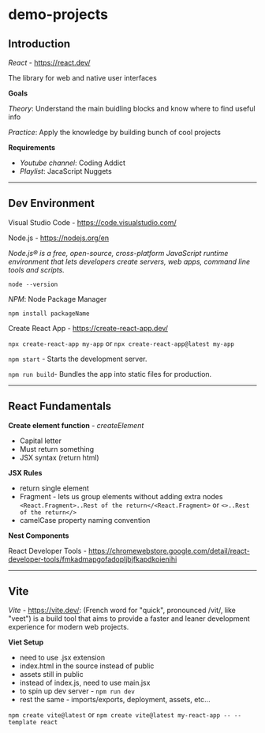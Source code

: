 # demo-projects

## Introduction

_React_ - <https://react.dev/>

The library for web and native user interfaces

**Goals**

_Theory_: Understand the main buidling blocks and know where to find useful info

_Practice_: Apply the knowledge by building bunch of cool projects

**Requirements**

- _Youtube channel_: Coding Addict
- _Playlist_: JacaScript Nuggets

---

## Dev Environment

Visual Studio Code - <https://code.visualstudio.com/>

Node.js - <https://nodejs.org/en>

_Node.js® is a free, open-source, cross-platform JavaScript runtime environment that lets developers create servers, web apps, command line tools and scripts._

`node --version`

_NPM_: Node Package Manager

`npm install packageName`

Create React App - <https://create-react-app.dev/>

`npx create-react-app my-app` or `npx create-react-app@latest my-app`

`npm start` - Starts the development server.

`npm run build`- Bundles the app into static files for production.

---

## React Fundamentals

**Create element function** - _createElement_

- Capital letter
- Must return something
- JSX syntax (return html)

**JSX Rules**

- return single element
- Fragment - lets us group elements without adding extra nodes `<React.Fragment>..Rest of the return</<React.Fragment>` or `<>..Rest of the return</>`
- camelCase property naming convention

**Nest Components**

React Developer Tools - <https://chromewebstore.google.com/detail/react-developer-tools/fmkadmapgofadopljbjfkapdkoienihi>

---

## Vite

_Vite_ - <https://vite.dev/>: (French word for "quick", pronounced /vit/, like "veet") is a build tool that aims to provide a faster and leaner development experience for modern web projects.

**Viet Setup**

- need to use .jsx extension
- index.html in the source instead of public
- assets still in public
- instead of index.js, need to use main.jsx
- to spin up dev server - `npm run dev`
- rest the same - imports/exports, deployment, assets, etc...

`npm create vite@latest` or `npm create vite@latest my-react-app -- --template react`
